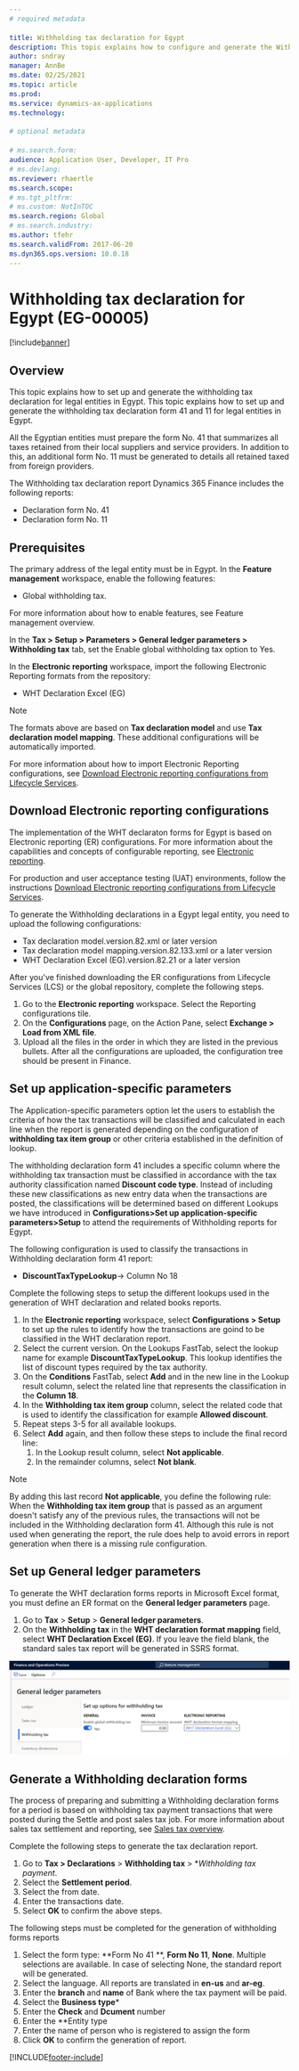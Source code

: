 ```yaml
---
# required metadata

title: Withholding tax declaration for Egypt
description: This topic explains how to configure and generate the Withholding tax declarations for Egypt.
author: sndray
manager: AnnBe
ms.date: 02/25/2021
ms.topic: article
ms.prod:
ms.service: dynamics-ax-applications
ms.technology: 

# optional metadata

# ms.search.form:
audience: Application User, Developer, IT Pro
# ms.devlang: 
ms.reviewer: rhaertle
ms.search.scope:
# ms.tgt_pltfrm: 
# ms.custom: NotInTOC
ms.search.region: Global
# ms.search.industry:
ms.author: tfehr
ms.search.validFrom: 2017-06-20
ms.dyn365.ops.version: 10.0.18
---
```


#  Withholding tax declaration for Egypt (EG-00005)

[!include[banner](../includes/banner.md)]

## Overview
This topic explains how to set up and generate the withholding tax declaration for legal entities in Egypt.
This topic explains how to set up and generate the withholding tax declaration form 41 and 11 for legal entities in Egypt.


All the Egyptian entities must prepare the form No. 41  that summarizes all taxes retained from their local suppliers and service providers. In addition to this, an additional form No. 11 must be generated to details all retained taxed from foreign providers. 

The Withholding tax declaration report  Dynamics 365 Finance includes the following reports:

- Declaration form No. 41
- Declaration form No. 11
	
	
## Prerequisites
The primary address of the legal entity must be in Egypt.
In the **Feature management** workspace, enable the following features:

- Global withholding tax.

For more information about how to enable features, see Feature management overview.

In the **Tax > Setup > Parameters > General ledger parameters > Withholding tax**  tab, set the Enable global withholding tax option to Yes.

In the **Electronic reporting** workspace, import the following Electronic Reporting formats from the repository:

- WHT Declaration Excel (EG)

> [!NOTE]
> The formats above are based on **Tax declaration model** and use **Tax declaration model mapping**. These additional configurations will be automatically imported.

For more information about how to import Electronic Reporting configurations, see [Download Electronic reporting configurations from Lifecycle Services](../../fin-ops-core/dev-itpro/analytics/download-electronic-reporting-configuration-lcs.md).

## Download Electronic reporting configurations

The implementation of the WHT declaraton forms for Egypt is based on Electronic reporting (ER) configurations. For more information about the capabilities and concepts of configurable reporting, see [Electronic reporting](../../fin-ops-core/dev-itpro/analytics/general-electronic-reporting.md).

For production and user acceptance testing (UAT) environments, follow the instructions [Download Electronic reporting configurations from Lifecycle Services](../../fin-ops-core/dev-itpro/analytics/download-electronic-reporting-configuration-lcs.md).

To generate the Withholding declarations in a Egypt legal entity, you need to upload the following configurations:

- Tax declaration model.version.82.xml or later version
- Tax declaration model mapping.version.82.133.xml or a later version
- WHT Declaration Excel (EG).version.82.21  or a later version

After you've finished downloading the ER configurations from Lifecycle Services (LCS) or the global repository, complete the following steps.

1. Go to the **Electronic reporting** workspace. Select the Reporting configurations tile.
1. On the **Configurations** page, on the Action Pane, select **Exchange > Load from XML file**.
1. Upload all the files in the order in which they are listed in the previous bullets. After all the configurations are uploaded, the configuration tree should be present in Finance.

## Set up application-specific parameters

The Application-specific parameters option let the users to establish the criteria of how the tax transactions will be classified and calculated in each line  when the report is generated depending on the configuration of **withholding tax item group** or other criteria established in the definition of lookup.

The withholding declaration form 41 includes a specific column where the withholding tax transaction must be classified in accordance with the tax authority classification named **Discount code type**. Instead of including these new classifications as new entry data when the transactions are posted, the classifications will be determined based on different Lookups we have introduced in **Configurations>Set up application-specific parameters>Setup** to attend the requirements of Withholding reports for Egypt. 

The following configuration is used to classify the transactions in Withholding declaration form 41 report:

- **DiscountTaxTypeLookup**-> Column No 18 

Complete the following steps to setup the different lookups used in the generation of WHT declaration and related books reports. 

1. In the **Electronic reporting** workspace, select **Configurations > Setup** to set up the rules to identify how the transactions are goind to be classified in the WHT declaration report. 
1. Select the current version. On the Lookups FastTab, select the lookup name for example **DiscountTaxTypeLookup**. This lookup identifies the list of discount types required by the tax authority.
1. On the **Conditions** FastTab, select **Add** and in the new line in the Lookup result column, select the related line that represents the classification in the **Column 18**.
1. In the **Withholding tax item group** column, select the related code  that is used to identify the classification for example **Allowed discount**.  
1. Repeat steps 3-5 for all available lookups.
1. Select **Add** again, and then follow these steps to include the final record line:
   1. In the Lookup result column, select **Not applicable**. 
   1. In the remainder columns, select **Not blank**. 

> [!NOTE]
> By adding this last record **Not applicable**, you define the following rule: When the **Withholding tax item group** that is passed as an argument doesn't satisfy any of the previous rules, the transactions will not be included in the Withholding declaration form 41. Although this rule is not used when generating the report, the rule does help to avoid errors in report generation when there is a missing rule configuration.

## Set up General ledger parameters

To generate the WHT declaration forms reports in Microsoft Excel format, you must define an ER format on the **General ledger parameters** page.

1. Go to **Tax** > **Setup** > **General ledger parameters**.
2. On the **Withholding tax**  in the **WHT declaration format mapping** field, select **WHT Declaration Excel (EG)**. If you leave the field blank, the standard sales tax report will be generated in SSRS format.


![Declaration form](media/egypt-wht-declaration-setup1.png)

## Generate a Withholding declaration forms
The process of preparing and submitting a Withholding declaration forms  for a period is based on withholding tax payment transactions that were posted during the Settle and post sales tax job. For more information about sales tax settlement and reporting, see [Sales tax overview](../general-ledger/create-a-withholding-tax-payment.md).

Complete the following steps to generate the tax declaration report.

1. Go to **Tax > Declarations** > **Withholding tax** > **Withholding tax payment*.
2. Select the **Settlement period**.
3. Select the from date.
4. Enter the transactions date.
5. Select **OK** to confirm the above steps. 

The following steps must be completed for the generation of withholding forms reports
1. Select the form type: **Form No 41 **, **Form No 11**, **None**. Multiple selections are available. In case of selecting None, the standard report will be generated. 
1. Select the language. All reports are translated in **en-us** and **ar-eg**.
1. Enter the **branch** and **name** of Bank where the tax payment will be paid.
1. Select the **Business type***
1. Enter the **Check** and **Dcument** number
1. Enter the **Entity type
1. Enter the name of person who is registered to assign the form
1. Click **OK** to confirm the generation of report. 

 
[!INCLUDE[footer-include](../../includes/footer-banner.md)]
